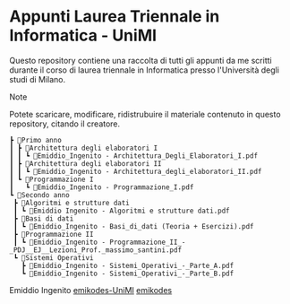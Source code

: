 # Appunti Laurea Triennale in Informatica - UniMI
Questo repository contiene una raccolta di tutti gli appunti da me scritti durante il corso di laurea triennale in Informatica presso l'Università degli studi di Milano.

> [!NOTE]  
> Potete scaricare, modificare, ridistrubuire il materiale contenuto in questo repository, citando il creatore.
 ```
┣ 📂Primo anno
┃ ┣ 📂Architettura degli elaboratori I
┃ ┃ ┗ 📜Emiddio_Ingenito - Architettura_Degli_Elaboratori_I.pdf
┃ ┣ 📂Architettura degli elaboratori II
┃ ┃ ┗ 📜Emiddio_Ingenito - Architettura_degli_elaboratori_II.pdf
┃ ┗ 📂Programmazione I
┃   ┗ 📜Emiddio_Ingenito - Programmazione_I.pdf
┗ 📂Secondo anno
  ┣ 📂Algoritmi e strutture dati
  ┃ ┗ 📜Emiddio Ingenito - Algoritmi e strutture dati.pdf
  ┣ 📂Basi di dati
  ┃ ┗ 📜Emiddio_Ingenito - Basi_di_dati (Teoria + Esercizi).pdf
  ┣ 📂Programmazione II
  ┃ ┗ 📜Emiddio_Ingenito - Programmazione_II_-_PDJ__EJ__Lezioni_Prof._massimo_santini.pdf
  ┗ 📂Sistemi Operativi
    ┣ 📜Emiddio_Ingenito - Sistemi_Operativi_-_Parte_A.pdf
    ┗ 📜Emiddio_Ingenito - Sistemi_Operativi_-_Parte_B.pdf
 ```

Emiddio Ingenito [emikodes-UniMI](https://github.com/emikodes-UniMI) [emikodes](https://github.com/emikodes)
